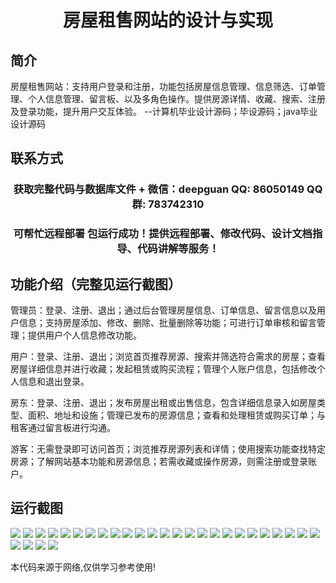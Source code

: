 <p><h1 align="center">房屋租售网站的设计与实现</h1></p>

## 简介
房屋租售网站：支持用户登录和注册，功能包括房屋信息管理、信息筛选、订单管理、个人信息管理、留言板、以及多角色操作。提供房源详情、收藏、搜索、注册及登录功能，提升用户交互体验。    --计算机毕业设计源码；毕设源码；java毕业设计源码


## 联系方式
<p><h3 align="center">获取完整代码与数据库文件 + 微信：deepguan QQ: 86050149 QQ群: 783742310</h3></p>
<p><h3 align="center">可帮忙远程部署 包运行成功！提供远程部署、修改代码、设计文档指导、代码讲解等服务！</h3></p>

## 功能介绍（完整见运行截图）
管理员：登录、注册、退出；通过后台管理房屋信息、订单信息、留言信息以及用户信息；支持房屋添加、修改、删除、批量删除等功能；可进行订单审核和留言管理；提供用户个人信息修改功能。

用户：登录、注册、退出；浏览首页推荐房源、搜索并筛选符合需求的房屋；查看房屋详细信息并进行收藏；发起租赁或购买流程；管理个人账户信息，包括修改个人信息和退出登录。

房东：登录、注册、退出；发布房屋出租或出售信息，包含详细信息录入如房屋类型、面积、地址和设施；管理已发布的房源信息；查看和处理租赁或购买订单；与租客通过留言板进行沟通。

游客：无需登录即可访问首页；浏览推荐房源列表和详情；使用搜索功能查找特定房源；了解网站基本功能和房源信息；若需收藏或操作房源，则需注册或登录账户。


## 运行截图
![](img/001.jpg)
![](img/002.jpg)
![](img/003.jpg)
![](img/004.jpg)
![](img/005.jpg)
![](img/006.jpg)
![](img/007.jpg)
![](img/008.jpg)
![](img/009.jpg)
![](img/010.jpg)
![](img/011.jpg)
![](img/012.jpg)
![](img/013.jpg)
![](img/014.jpg)
![](img/015.jpg)
![](img/016.jpg)
![](img/017.jpg)
![](img/018.jpg)
![](img/019.jpg)
![](img/020.jpg)
![](img/021.jpg)
![](img/022.jpg)
![](img/023.jpg)
![](img/024.jpg)
![](img/025.jpg)
![](img/026.jpg)
![](img/027.jpg)
![](img/028.jpg)
![](img/029.jpg)

<p>本代码来源于网络,仅供学习参考使用!</p>
